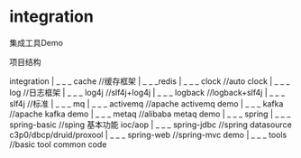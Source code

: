 # integration
集成工具Demo

项目结构
	
integration
	| _ _ _ cache   //缓存框架
			| _ _ _redis
	| _ _ _ clock   //auto clock
	| _ _ _ log     //日志框架
			| _ _ _ log4j    //slf4j+log4j
			| _ _ _ logback  //logback+slf4j
			| _ _ _ slf4j   //标准
	| _ _ _ mq
			| _ _ _ activemq  //apache activemq demo
			| _ _ _ kafka     //apache kafka demo
			| _ _ _ metaq     //alibaba metaq demo
	| _ _ _ spring
			| _ _ _ spring-basic  //sping 基本功能  ioc/aop
			| _ _ _ spring-jdbc   //spring datasource   c3p0/dbcp/druid/proxool
			| _ _ _ spring-web    //spring-mvc  demo
	| _ _ _ tools   //basic tool   common code